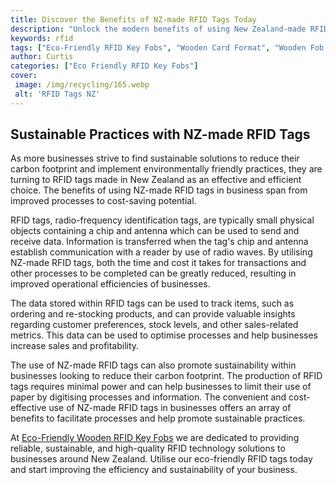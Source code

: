```yaml
---
title: Discover the Benefits of NZ-made RFID Tags Today
description: "Unlock the modern benefits of using New Zealand-made RFID tags in your everyday operations Learn how these tags can save you time and money and significantly streamline the security and tracking of your goods"
keywords: rfid
tags: ["Eco-Friendly RFID Key Fobs", "Wooden Card Format", "Wooden Fob Format", "RFID Customization", "RFID Key Fob Bulk Orders", "RFID Key Fob Durability", "RFID Key Fob Applications", "RFID Key Fob Integration", "RFID Key Fob Support"]
author: Curtis
categories: ["Eco Friendly RFID Key Fobs"]
cover: 
 image: /img/recycling/165.webp
 alt: 'RFID Tags NZ'
---
```

## Sustainable Practices with NZ-made RFID Tags

As more businesses strive to find sustainable solutions to reduce their carbon footprint and implement environmentally friendly practices, they are turning to RFID tags made in New Zealand as an effective and efficient choice. The benefits of using NZ-made RFID tags in business span from improved processes to cost-saving potential. 

RFID tags, radio-frequency identification tags, are typically small physical objects containing a chip and antenna which can be used to send and receive data. Information is transferred when the tag's chip and antenna establish communication with a reader by use of radio waves. By utilising NZ-made RFID tags, both the time and cost it takes for transactions and other processes to be completed can be greatly reduced, resulting in improved operational efficiencies of businesses. 

The data stored within RFID tags can be used to track items, such as ordering and re-stocking products, and can provide valuable insights regarding customer preferences, stock levels, and other sales-related metrics. This data can be used to optimise processes and help businesses increase sales and profitability. 

The use of NZ-made RFID tags can also promote sustainability within businesses looking to reduce their carbon footprint. The production of RFID tags requires minimal power and can help businesses to limit their use of paper by digitising processes and information. The convenient and cost-effective use of NZ-made RFID tags in businesses offers an array of benefits to facilitate processes and help promote sustainable practices.

At [Eco-Friendly Wooden RFID Key Fobs](/eco-friendly-rfid-key-fobs) we are dedicated to providing reliable, sustainable, and high-quality RFID technology solutions to businesses around New Zealand. Utilise our eco-friendly RFID tags today and start improving the efficiency and sustainability of your business.
